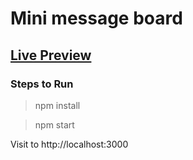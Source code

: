 # Mini message board

## [Live Preview](https://mini-message-boards.herokuapp.com/)

### Steps to Run

> npm install

> npm start

Visit to http://localhost:3000

